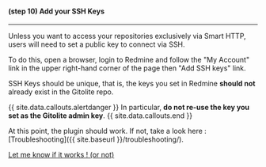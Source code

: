 #### **(step 10)** Add your SSH Keys
***

Unless you want to access your repositories exclusively via Smart HTTP, users will need to set a public key to connect via SSH.

To do this, open a browser, login to Redmine and follow the "My Account" link in the upper right-hand corner of the page then "Add SSH keys" link.

SSH Keys should be unique, that is, the keys you set in Redmine **should not** already exist in the Gitolite repo.

{{ site.data.callouts.alertdanger }}
  In particular, **do not re-use the key you set as the Gitolite admin key**.
{{ site.data.callouts.end }}

At this point, the plugin should work. If not, take a look here : [Troubleshooting]({{ site.baseurl }}/troubleshooting/).

[Let me know if it works ! (or not)](https://github.com/jbox-web/redmine_git_hosting/issues/339)
